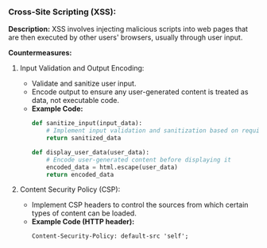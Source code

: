 
### Cross-Site Scripting (XSS):

**Description:**
XSS involves injecting malicious scripts into web pages that are then executed by other users' browsers, usually through user input.

**Countermeasures:**
1. Input Validation and Output Encoding:
   - Validate and sanitize user input.
   - Encode output to ensure any user-generated content is treated as data, not executable code.
   - **Example Code:**
     ```python
     def sanitize_input(input_data):
         # Implement input validation and sanitization based on requirements
         return sanitized_data

     def display_user_data(user_data):
         # Encode user-generated content before displaying it
         encoded_data = html.escape(user_data)
         return encoded_data
     ```

2. Content Security Policy (CSP):
   - Implement CSP headers to control the sources from which certain types of content can be loaded.
   - **Example Code (HTTP header):**
     ```
     Content-Security-Policy: default-src 'self';
     ```


